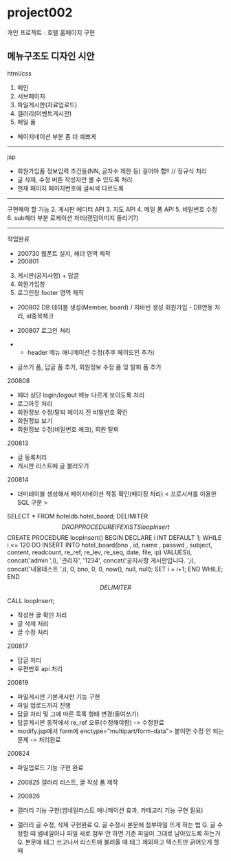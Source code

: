 # project002
개인 프로젝트 : 호텔 홈페이지 구현

메뉴구조도
디자인 시안 
-----------------------------------------
html/css 

1. 메인
2. 서브페이지 
4. 파일게시판(자료업로드)
5. 갤러리(이벤트게시판)
9. 메일 폼 
- 페이지네이션 부분 좀 더 예쁘게 

------------------------------------------
jsp
- 회원가입폼 정보입력 조건들(NN, 글자수 제한 등) 걸어야 함!! // 정규식 처리 
- 글 삭제, 수정 버튼 작성자만 볼 수 있도록 처리
- 현재 페이지 페이지번호에 글씨색 다르도록  
------------------------------------------
구현해야 할 기능
2. 게시판 에디터 API
3. 지도 API 
4. 메일 폼 API
5. 비밀번호 수정
6. sub헤더 부분 로케이션 처리(랜덤이미지 돌리기?)

-----------------------------------------------------------------------------------------------------------------------
작업완료

- 200730 웹폰트 설치, 헤더 영역 제작 
- 200801 
3. 게시판(공지사항) + 답글 
6. 회원가입창
10. 로그인창
footer 영역 제작

- 200802
DB 테이블 생성(Member, board) / 자바빈 생성
회원가입 - DB연동 처리, id중복체크 
 
- 200807 로그인 처리
- - header 메뉴 애니메이션 수정(추후 페이드인 추가)
- 글쓰기 폼, 답글 폼 추가, 회원정보 수정 폼 및 탈퇴 폼 추가 

200808
- 헤더 상단 login/logout 메뉴 다르게 보이도록 처리
- 로그아웃 처리
- 회원정보 수정/탈퇴 페이지 전 비밀번호 확인
- 회원정보 보기 
- 회원정보 수정(비밀번호 체크), 회원 탈퇴

200813 
- 글 등록처리
- 게시판 리스트에 글 불러오기

200814
- 더미테이블 생성해서 페이지네이션 작동 확인(페이징 처리)
< 프로시저를 이용한 SQL 구문 >

SELECT * FROM hoteldb.hotel_board;
DELIMITER $$
DROP PROCEDURE IF EXISTS loopInsert$$
CREATE PROCEDURE loopInsert()
BEGIN
    DECLARE i INT DEFAULT 1;
    WHILE i <= 120 DO
        INSERT INTO hotel_board(bno , id, name , passwd , subject, content, readcount, re_ref, re_lev, re_seq, date, file, ip)
          VALUES(i, concat('admin ',i), '관리자', '1234', concat('공지사항 게시판입니다. ',i), concat('내용테스트 ',i), 0, bno, 0, 0, now(), null, null);
        SET i = i+1;
    END WHILE;
END$$
DELIMITER $$

CALL loopInsert;

- 작성한 글 확인 처리
- 글 삭제 처리
- 글 수정 처리

200817
- 답글 처리 
- 우편번호 api 처리 

200819 
- 파일게시판 기본게시판 기능 구현 
- 파일 업로드까지 진행
- 답글 처리 및 그에 따른 목록 형태 변경(들여쓰기)
- 답글게시판 동작에서 re_ref 오류(수정해야함) -> 수정완료 
- modify.jsp에서 form에 enctype="multipart/form-data"> 붙이면 수정 안 되는 문제 -> 처리완료 

200824
- 파일업로드 기능 구현 완료 

- 200825 
갤러리 리스트, 글 작성 폼 제작

- 200826
- 갤러리 기능 구현(썸네일리스트 애니메이션 효과, 카테고리 기능 구현 필요)
- 갤러리 글 수정, 삭제 구현완료
Q. 글 수정시 본문에 첨부파일 뜨게 하는 법
Q. 글 수정할 때 썸네일이나 파일 새로 첨부 안 하면 기존 파일이 그대로 남아있도록 하는거 
Q. 본문에 태그 쓰고나서 리스트에 불러올 때 태그 제외하고 텍스트만 긁어오게 할 때 




